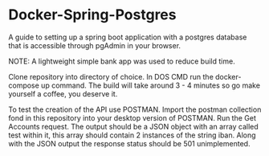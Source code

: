 # Docker-Spring-Postgres
A guide to setting up a spring boot application with a postgres database that is accessible through pgAdmin in your browser. 

NOTE: A lightweight simple bank app was used to reduce build time.

Clone repository into directory of choice.
In DOS CMD run the docker-compose up command.
The build will take around 3 - 4 minutes so go make yourself a coffee, you deserve it.


To test the creation of the API use POSTMAN.
Import the postman collection fond in this repository into your desktop version of POSTMAN.
Run the Get Accounts request.
The output should be a JSON object with an array called test within it, this array should contain 2 instances of the string iban.
Along with the JSON output the response status should be 501 unimplemented.
